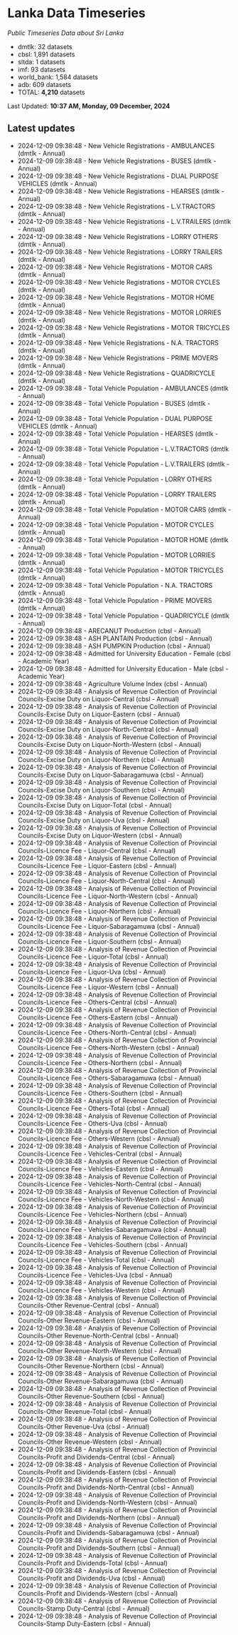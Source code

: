 # Lanka Data Timeseries
*Public Timeseries Data about Sri Lanka*

* dmtlk: 32 datasets
* cbsl: 1,891 datasets
* sltda: 1 datasets
* imf: 93 datasets
* world_bank: 1,584 datasets
* adb: 609 datasets
* TOTAL: **4,210** datasets

Last Updated: **10:37 AM, Monday, 09 December, 2024**

## Latest updates

* 2024-12-09 09:38:48 - New Vehicle Registrations - AMBULANCES (dmtlk - Annual)
* 2024-12-09 09:38:48 - New Vehicle Registrations - BUSES (dmtlk - Annual)
* 2024-12-09 09:38:48 - New Vehicle Registrations - DUAL PURPOSE VEHICLES (dmtlk - Annual)
* 2024-12-09 09:38:48 - New Vehicle Registrations - HEARSES (dmtlk - Annual)
* 2024-12-09 09:38:48 - New Vehicle Registrations - L.V.TRACTORS (dmtlk - Annual)
* 2024-12-09 09:38:48 - New Vehicle Registrations - L.V.TRAILERS (dmtlk - Annual)
* 2024-12-09 09:38:48 - New Vehicle Registrations - LORRY OTHERS (dmtlk - Annual)
* 2024-12-09 09:38:48 - New Vehicle Registrations - LORRY TRAILERS (dmtlk - Annual)
* 2024-12-09 09:38:48 - New Vehicle Registrations - MOTOR CARS (dmtlk - Annual)
* 2024-12-09 09:38:48 - New Vehicle Registrations - MOTOR CYCLES (dmtlk - Annual)
* 2024-12-09 09:38:48 - New Vehicle Registrations - MOTOR HOME (dmtlk - Annual)
* 2024-12-09 09:38:48 - New Vehicle Registrations - MOTOR LORRIES (dmtlk - Annual)
* 2024-12-09 09:38:48 - New Vehicle Registrations - MOTOR TRICYCLES (dmtlk - Annual)
* 2024-12-09 09:38:48 - New Vehicle Registrations - N.A. TRACTORS (dmtlk - Annual)
* 2024-12-09 09:38:48 - New Vehicle Registrations - PRIME MOVERS (dmtlk - Annual)
* 2024-12-09 09:38:48 - New Vehicle Registrations - QUADRICYCLE (dmtlk - Annual)
* 2024-12-09 09:38:48 - Total Vehicle Population - AMBULANCES (dmtlk - Annual)
* 2024-12-09 09:38:48 - Total Vehicle Population - BUSES (dmtlk - Annual)
* 2024-12-09 09:38:48 - Total Vehicle Population - DUAL PURPOSE VEHICLES (dmtlk - Annual)
* 2024-12-09 09:38:48 - Total Vehicle Population - HEARSES (dmtlk - Annual)
* 2024-12-09 09:38:48 - Total Vehicle Population - L.V.TRACTORS (dmtlk - Annual)
* 2024-12-09 09:38:48 - Total Vehicle Population - L.V.TRAILERS (dmtlk - Annual)
* 2024-12-09 09:38:48 - Total Vehicle Population - LORRY OTHERS (dmtlk - Annual)
* 2024-12-09 09:38:48 - Total Vehicle Population - LORRY TRAILERS (dmtlk - Annual)
* 2024-12-09 09:38:48 - Total Vehicle Population - MOTOR CARS (dmtlk - Annual)
* 2024-12-09 09:38:48 - Total Vehicle Population - MOTOR CYCLES (dmtlk - Annual)
* 2024-12-09 09:38:48 - Total Vehicle Population - MOTOR HOME (dmtlk - Annual)
* 2024-12-09 09:38:48 - Total Vehicle Population - MOTOR LORRIES (dmtlk - Annual)
* 2024-12-09 09:38:48 - Total Vehicle Population - MOTOR TRICYCLES (dmtlk - Annual)
* 2024-12-09 09:38:48 - Total Vehicle Population - N.A. TRACTORS (dmtlk - Annual)
* 2024-12-09 09:38:48 - Total Vehicle Population - PRIME MOVERS (dmtlk - Annual)
* 2024-12-09 09:38:48 - Total Vehicle Population - QUADRICYCLE (dmtlk - Annual)
* 2024-12-09 09:38:48 - ARECANUT Production (cbsl - Annual)
* 2024-12-09 09:38:48 - ASH PLANTAIN Production (cbsl - Annual)
* 2024-12-09 09:38:48 - ASH PUMPKIN Production (cbsl - Annual)
* 2024-12-09 09:38:48 - Admitted for University Education - Female (cbsl - Academic Year)
* 2024-12-09 09:38:48 - Admitted for University Education - Male (cbsl - Academic Year)
* 2024-12-09 09:38:48 - Agriculture Volume Index (cbsl - Annual)
* 2024-12-09 09:38:48 - Analysis of Revenue Collection of Provincial Councils-Excise Duty on Liquor-Central (cbsl - Annual)
* 2024-12-09 09:38:48 - Analysis of Revenue Collection of Provincial Councils-Excise Duty on Liquor-Eastern (cbsl - Annual)
* 2024-12-09 09:38:48 - Analysis of Revenue Collection of Provincial Councils-Excise Duty on Liquor-North-Central (cbsl - Annual)
* 2024-12-09 09:38:48 - Analysis of Revenue Collection of Provincial Councils-Excise Duty on Liquor-North-Western (cbsl - Annual)
* 2024-12-09 09:38:48 - Analysis of Revenue Collection of Provincial Councils-Excise Duty on Liquor-Northern (cbsl - Annual)
* 2024-12-09 09:38:48 - Analysis of Revenue Collection of Provincial Councils-Excise Duty on Liquor-Sabaragamuwa (cbsl - Annual)
* 2024-12-09 09:38:48 - Analysis of Revenue Collection of Provincial Councils-Excise Duty on Liquor-Southern (cbsl - Annual)
* 2024-12-09 09:38:48 - Analysis of Revenue Collection of Provincial Councils-Excise Duty on Liquor-Total (cbsl - Annual)
* 2024-12-09 09:38:48 - Analysis of Revenue Collection of Provincial Councils-Excise Duty on Liquor-Uva (cbsl - Annual)
* 2024-12-09 09:38:48 - Analysis of Revenue Collection of Provincial Councils-Excise Duty on Liquor-Western (cbsl - Annual)
* 2024-12-09 09:38:48 - Analysis of Revenue Collection of Provincial Councils-Licence Fee - Liquor-Central (cbsl - Annual)
* 2024-12-09 09:38:48 - Analysis of Revenue Collection of Provincial Councils-Licence Fee - Liquor-Eastern (cbsl - Annual)
* 2024-12-09 09:38:48 - Analysis of Revenue Collection of Provincial Councils-Licence Fee - Liquor-North-Central (cbsl - Annual)
* 2024-12-09 09:38:48 - Analysis of Revenue Collection of Provincial Councils-Licence Fee - Liquor-North-Western (cbsl - Annual)
* 2024-12-09 09:38:48 - Analysis of Revenue Collection of Provincial Councils-Licence Fee - Liquor-Northern (cbsl - Annual)
* 2024-12-09 09:38:48 - Analysis of Revenue Collection of Provincial Councils-Licence Fee - Liquor-Sabaragamuwa (cbsl - Annual)
* 2024-12-09 09:38:48 - Analysis of Revenue Collection of Provincial Councils-Licence Fee - Liquor-Southern (cbsl - Annual)
* 2024-12-09 09:38:48 - Analysis of Revenue Collection of Provincial Councils-Licence Fee - Liquor-Total (cbsl - Annual)
* 2024-12-09 09:38:48 - Analysis of Revenue Collection of Provincial Councils-Licence Fee - Liquor-Uva (cbsl - Annual)
* 2024-12-09 09:38:48 - Analysis of Revenue Collection of Provincial Councils-Licence Fee - Liquor-Western (cbsl - Annual)
* 2024-12-09 09:38:48 - Analysis of Revenue Collection of Provincial Councils-Licence Fee - Others-Central (cbsl - Annual)
* 2024-12-09 09:38:48 - Analysis of Revenue Collection of Provincial Councils-Licence Fee - Others-Eastern (cbsl - Annual)
* 2024-12-09 09:38:48 - Analysis of Revenue Collection of Provincial Councils-Licence Fee - Others-North-Central (cbsl - Annual)
* 2024-12-09 09:38:48 - Analysis of Revenue Collection of Provincial Councils-Licence Fee - Others-North-Western (cbsl - Annual)
* 2024-12-09 09:38:48 - Analysis of Revenue Collection of Provincial Councils-Licence Fee - Others-Northern (cbsl - Annual)
* 2024-12-09 09:38:48 - Analysis of Revenue Collection of Provincial Councils-Licence Fee - Others-Sabaragamuwa (cbsl - Annual)
* 2024-12-09 09:38:48 - Analysis of Revenue Collection of Provincial Councils-Licence Fee - Others-Southern (cbsl - Annual)
* 2024-12-09 09:38:48 - Analysis of Revenue Collection of Provincial Councils-Licence Fee - Others-Total (cbsl - Annual)
* 2024-12-09 09:38:48 - Analysis of Revenue Collection of Provincial Councils-Licence Fee - Others-Uva (cbsl - Annual)
* 2024-12-09 09:38:48 - Analysis of Revenue Collection of Provincial Councils-Licence Fee - Others-Western (cbsl - Annual)
* 2024-12-09 09:38:48 - Analysis of Revenue Collection of Provincial Councils-Licence Fee - Vehicles-Central (cbsl - Annual)
* 2024-12-09 09:38:48 - Analysis of Revenue Collection of Provincial Councils-Licence Fee - Vehicles-Eastern (cbsl - Annual)
* 2024-12-09 09:38:48 - Analysis of Revenue Collection of Provincial Councils-Licence Fee - Vehicles-North-Central (cbsl - Annual)
* 2024-12-09 09:38:48 - Analysis of Revenue Collection of Provincial Councils-Licence Fee - Vehicles-North-Western (cbsl - Annual)
* 2024-12-09 09:38:48 - Analysis of Revenue Collection of Provincial Councils-Licence Fee - Vehicles-Northern (cbsl - Annual)
* 2024-12-09 09:38:48 - Analysis of Revenue Collection of Provincial Councils-Licence Fee - Vehicles-Sabaragamuwa (cbsl - Annual)
* 2024-12-09 09:38:48 - Analysis of Revenue Collection of Provincial Councils-Licence Fee - Vehicles-Southern (cbsl - Annual)
* 2024-12-09 09:38:48 - Analysis of Revenue Collection of Provincial Councils-Licence Fee - Vehicles-Total (cbsl - Annual)
* 2024-12-09 09:38:48 - Analysis of Revenue Collection of Provincial Councils-Licence Fee - Vehicles-Uva (cbsl - Annual)
* 2024-12-09 09:38:48 - Analysis of Revenue Collection of Provincial Councils-Licence Fee - Vehicles-Western (cbsl - Annual)
* 2024-12-09 09:38:48 - Analysis of Revenue Collection of Provincial Councils-Other Revenue-Central (cbsl - Annual)
* 2024-12-09 09:38:48 - Analysis of Revenue Collection of Provincial Councils-Other Revenue-Eastern (cbsl - Annual)
* 2024-12-09 09:38:48 - Analysis of Revenue Collection of Provincial Councils-Other Revenue-North-Central (cbsl - Annual)
* 2024-12-09 09:38:48 - Analysis of Revenue Collection of Provincial Councils-Other Revenue-North-Western (cbsl - Annual)
* 2024-12-09 09:38:48 - Analysis of Revenue Collection of Provincial Councils-Other Revenue-Northern (cbsl - Annual)
* 2024-12-09 09:38:48 - Analysis of Revenue Collection of Provincial Councils-Other Revenue-Sabaragamuwa (cbsl - Annual)
* 2024-12-09 09:38:48 - Analysis of Revenue Collection of Provincial Councils-Other Revenue-Southern (cbsl - Annual)
* 2024-12-09 09:38:48 - Analysis of Revenue Collection of Provincial Councils-Other Revenue-Total (cbsl - Annual)
* 2024-12-09 09:38:48 - Analysis of Revenue Collection of Provincial Councils-Other Revenue-Uva (cbsl - Annual)
* 2024-12-09 09:38:48 - Analysis of Revenue Collection of Provincial Councils-Other Revenue-Western (cbsl - Annual)
* 2024-12-09 09:38:48 - Analysis of Revenue Collection of Provincial Councils-Profit and Dividends-Central (cbsl - Annual)
* 2024-12-09 09:38:48 - Analysis of Revenue Collection of Provincial Councils-Profit and Dividends-Eastern (cbsl - Annual)
* 2024-12-09 09:38:48 - Analysis of Revenue Collection of Provincial Councils-Profit and Dividends-North-Central (cbsl - Annual)
* 2024-12-09 09:38:48 - Analysis of Revenue Collection of Provincial Councils-Profit and Dividends-North-Western (cbsl - Annual)
* 2024-12-09 09:38:48 - Analysis of Revenue Collection of Provincial Councils-Profit and Dividends-Northern (cbsl - Annual)
* 2024-12-09 09:38:48 - Analysis of Revenue Collection of Provincial Councils-Profit and Dividends-Sabaragamuwa (cbsl - Annual)
* 2024-12-09 09:38:48 - Analysis of Revenue Collection of Provincial Councils-Profit and Dividends-Southern (cbsl - Annual)
* 2024-12-09 09:38:48 - Analysis of Revenue Collection of Provincial Councils-Profit and Dividends-Total (cbsl - Annual)
* 2024-12-09 09:38:48 - Analysis of Revenue Collection of Provincial Councils-Profit and Dividends-Uva (cbsl - Annual)
* 2024-12-09 09:38:48 - Analysis of Revenue Collection of Provincial Councils-Profit and Dividends-Western (cbsl - Annual)
* 2024-12-09 09:38:48 - Analysis of Revenue Collection of Provincial Councils-Stamp Duty-Central (cbsl - Annual)
* 2024-12-09 09:38:48 - Analysis of Revenue Collection of Provincial Councils-Stamp Duty-Eastern (cbsl - Annual)